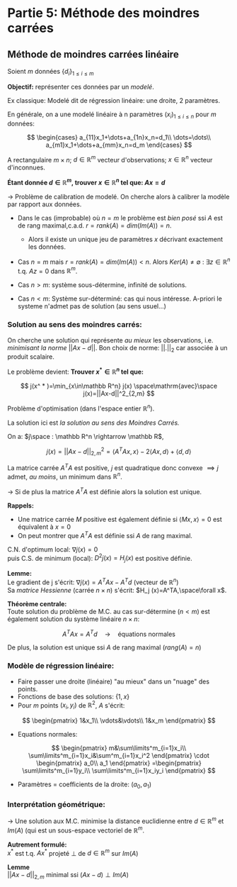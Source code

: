 # Partie 5: Méthode des moindres carrées 
## Méthode de moindres carrées linéaire 
Soient $m$ données $\{d_i\}_{1\leq i\leq m}$

**Objectif:** représenter ces données par un *modelé*.

Ex classique: Modelé dit de régression linéaire: une droite, 2 paramètres.

En générale, on a une modelé linéaire à n paramètres $(x_i)_{1\leq i\leq n}$ pour $m$ données:

$$
\begin{cases}
a_{11}x_1+\dots+a_{1n}x_n=d_1\\
\dots=\dots\\
a_{m1}x_1+\dots+a_{mm}x_n=d_m
\end{cases} 
$$

A rectangulaire $m\times n$; $d\in\mathbb R^m$ vecteur d'observations; $x\in \mathbb R^n$ vecteur d'inconnues.

**Étant donnée $d\in\mathbb R^m$, trouver $x\in \mathbb R^n$ tel que: $Ax=d$**

-> Problème de calibration de modelé. On cherche alors à calibrer la modèle par rapport aux données.

- Dans le cas (improbable) où $n=m$ le problème est _bien posé_ ssi $A$ est de rang maximal,c.a.d. $r=rank(A)=dim(Im(A))=n$.
  - Alors il existe un unique jeu de paramètres $x$ décrivant exactement les données.

- Cas $n=m$ mais $r=rank(A)=dim(Im(A))< n$. Alors $Ker(A)\neq\emptyset$ : $\exists z\in \mathbb R^n$ t.q. $Az=0$ dans $\mathbb R^m$.

- Cas $n>m$: système sous-détermine, infinité de solutions.

- Cas $n< m$: Système sur-déterminé: cas qui nous intéresse. A-priori le systeme n'admet pas de solution (au sens usuel...)

### Solution au sens des moindres carrés:
On cherche une solution qui représente _au mieux_ les observations, i.e. _minimisant la norme_ $||Ax-d||$.
Bon choix de norme: $||.||_ 2$ car associée à un produit scalaire.

Le problème devient: **Trouver $x^ * \in \mathbb R^n$ tel que:**

$$
j(x^ * )=\min_{x\in\mathbb R^n} j(x) \space\mathrm{avec}\space j(x)=||Ax-d||^2_{2,m}
$$

Problème d'optimisation (dans l'espace entier $\mathbb R^n$).

La solution ici est _la solution au sens des Moindres Carrés._

On a: $j\space : \mathbb R^n \rightarrow \mathbb R$,

$$
j(x)=||Ax-d||^2_{2,m}=\left< A^TAx,x\right>-2\left< Ax,d\right>+\left< d,d\right>
$$

La matrice carrée $A^TA$ est positive, $j$ est quadratique donc convexe $\implies j$ admet, _au moins_, un minimum dans $\mathbb R^n$.

-> Si de plus la matrice $A^TA$ est définie alors la solution est unique.

**Rappels:**
- Une matrice carrée $M$ positive est également définie si $\left< M x, x \right>=0$ est équivalent à $x=0$
- On peut montrer que $A^TA$ est définie ssi $A$ de rang maximal.

C.N. d'optimum local: $\nabla j(x)=0$ <br/>
puis C.S. de minimum (local): $D^2j(x)=H_j(x)$ est positive définie.

**Lemme:**<br/>
Le gradient de j s'écrit: $\nabla j(x)=A^TAx-A^Td$ (vecteur de $\mathbb R^n$)<br/>
Sa _matrice Hessienne_ (carrée $n\times n$) s'écrit: $H_j (x)=A^TA,\space\forall x$.

**Théorème centrale:**<br/>
Toute solution du problème de M.C. au cas sur-détermine ($n< m$) est également solution du système linéaire $n\times n$: 

$$
A^TAx=A^Td\quad\rightarrow\quad\textrm{équations normales}
$$

De plus, la solution est unique ssi $A$ de rang maximal ($rang(A)=n$)

### Modèle de régression linéaire:
- Faire passer une droite (linéaire) "au mieux" dans un "nuage" des points.
- Fonctions de base des solutions: $\{1,x\}$
- Pour $m$ points $(x_i,y_i)$ de $\mathbb R^2$, $A$ s'écrit:

$$
\begin{pmatrix}
1&x_1\\
\vdots&\vdots\\
1&x_m
\end{pmatrix}
$$
- Equations normales:

$$
\begin{pmatrix}
m&\sum\limits^m_{i=1}x_i\\
\sum\limits^m_{i=1}x_i&\sum^m_{i=1}x_i^2
\end{pmatrix}
\cdot \begin{pmatrix}
a_0\\
a_1
\end{pmatrix}
=\begin{pmatrix}
\sum\limits^m_{i=1}y_i\\
\sum\limits^m_{i=1}x_iy_i
\end{pmatrix}
$$ 

- Paramètres = coefficients de la droite: $(a_0,a_1)$

### Interprétation géométrique:
-> Une solution aux M.C. minimise la distance euclidienne entre $d\in\mathbb R^m$ et $Im(A)$ (qui est un sous-espace vectoriel de $\mathbb R^m$.<br/>

**Autrement formulé:**<br/>
$`x^*`$ est t.q. $`Ax^*`$ projeté $\perp$ de $d\in\mathbb R^m$ sur $Im(A)$

**Lemme**<br/>
$||Ax-d||_ {2,m}$ minimal ssi $(Ax-d)\perp Im(A)$
